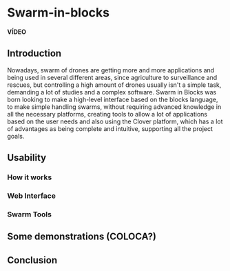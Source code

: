 # Swarm-in-blocks

**VÍDEO**

## Introduction

Nowadays, swarm of drones are getting more and more applications and being used in several different areas, since agriculture to surveillance and rescues, but controlling a high amount of drones usually isn't a simple task, demanding a lot of studies and a complex software. Swarm in Blocks was born looking to make a high-level interface based on the blocks language, to make simple handling swarms, without requiring advanced knowledge in all the necessary platforms, creating tools to allow a lot of applications based on the user needs and also using the Clover platform, which has a lot of advantages as being complete and intuitive, supporting all the project goals. 

## Usability
### How it works

### Web Interface

### Swarm Tools

## Some demonstrations (COLOCA?)

## Conclusion
